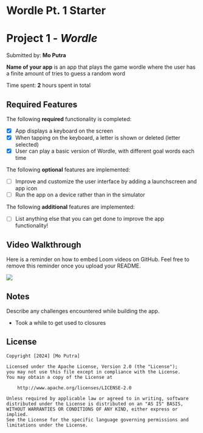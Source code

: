 # Wordle Pt. 1 Starter

# Project 1 - *Wordle*

Submitted by: **Mo Putra**

**Name of your app** is an app that plays the game wordle where the user has a finite amount of tries to guess a random word

Time spent: **2** hours spent in total

## Required Features

The following **required** functionality is completed:

- [x] App displays a keyboard on the screen
- [x] When tapping on the keyboard, a letter is shown or deleted (letter selected)
- [x] User can play a basic version of Wordle, with different goal words each time

The following **optional** features are implemented:

- [ ] Improve and customize the user interface by adding a launchscreen and app icon
- [ ] Run the app on a device rather than in the simulator

The following **additional** features are implemented:

- [ ] List anything else that you can get done to improve the app functionality!

## Video Walkthrough

Here is a reminder on how to embed Loom videos on GitHub. Feel free to remove this reminder once you upload your README. 

<div>
    <a href="https://www.loom.com/share/210018ed67ef4b218bff579d9932d587?sid=6cb9fd5d-1733-4423-a9c9-279047f808bf">
      <img style="max-width:300px;" src="https://www.loom.com/share/210018ed67ef4b218bff579d9932d587?sid=ccc2d7e7-3f80-45ff-bb3a-968765f781c3">
    </a>
</div>


## Notes

Describe any challenges encountered while building the app.
- Took a while to get used to closures

## License

    Copyright [2024] [Mo Putra]

    Licensed under the Apache License, Version 2.0 (the "License");
    you may not use this file except in compliance with the License.
    You may obtain a copy of the License at

        http://www.apache.org/licenses/LICENSE-2.0

    Unless required by applicable law or agreed to in writing, software
    distributed under the License is distributed on an "AS IS" BASIS,
    WITHOUT WARRANTIES OR CONDITIONS OF ANY KIND, either express or implied.
    See the License for the specific language governing permissions and
    limitations under the License.
